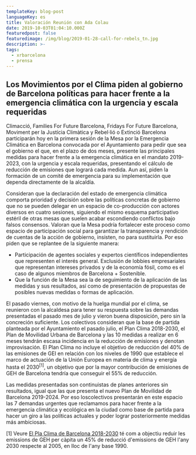 ```yaml
---
templateKey: blog-post
languageKey: es
title: Valoración Reunión con Ada Colau
date: 2019-10-03T01:04:10.000Z
featuredpost: false
featuredimage: /img/blog/2019-01-28-call-for-rebels_tn.jpg
description: >-
tags:
  - xrbarcelona
  - prensa
---
```


## Los Movimientos por el Clima piden al gobierno de Barcelona políticas para hacer frente a la emergencia climática con la urgencia y escala requeridas

Climacció, Families For Future Barcelona, Fridays For Future Barcelona, Moviment per la Justícia Climàtica y Rebel·lió o Extinció Barcelona participarán hoy en la primera sesión de la Mesa por la Emergencia Climática en Barcelona convocada por el Ayuntamiento para pedir que sea el gobierno el que, en el plazo de dos meses, presente las principales medidas para hacer frente a la emergencia climática en el mandato 2019-2023, con la urgencia y escala requeridas, presentando el cálculo de reducción de emisiones que logrará cada medida. Aun así, piden la formación de un comité de emergencia para su implementación que dependa directamente de la alcaldía.

Consideran que la declaración del estado de emergencia climática comporta prioridad y decisión sobre las políticas concretas de gobierno que no se pueden delegar en un espacio de co-producción con actores diversos en cuatro sesiones, siguiendo el mismo esquema participativo estéril de otras mesas que suelen acabar escondiendo conflictos bajo falsos consensos. Valoran que la Mesa podría fortalecer este proceso como espacio de participación social para garantizar la transparencia y rendición de cuentas de la acción de gobierno, insisten, no para sustituirla. Por eso piden que se replantee de la siguiente manera:

- Participación de agentes sociales y expertos científicos independientes que representen el interés general. Exclusión de lobbies empresariales que representan intereses privados y de la economía fósil, como es el caso de algunos miembros de Barcelona + Sostenible.
- Que la función de la Mesa sea la de seguimiento de la aplicación de las medidas y sus resultados, así como de presentación de propuestas de posibles nuevas medidas o formas de aplicación.
 
El pasado viernes, con motivo de la huelga mundial por el clima, se reunieron con la alcaldesa para tener su respuesta sobre las demandas presentadas el pasado mes de julio y vieron buena disposición, pero sin la concreción suficiente. Los colectivos consideran que la base de partida planteada por el Ayuntamiento el pasado julio, el Plan Clima 2018-2030, el Plan de Movilidad Urbana de Barcelona y las 10 medidas a realizar en 6 meses tendrán escasa incidencia en la reducción de emisiones y denotan improvisación. El Plan Clima no incluye el objetivo de reducción del 40% de las emisiones de GEI en relación con los niveles de 1990 que establece el marco de actuación de la Unión Europea en materia de clima y energía hasta el 2030<sup>\[1\]</sup>, un objetivo que por la mayor contribución de emisiones de GEH de Barcelona tendría que conseguir el 55% de reducción.

Las medidas presentadas son continuistas de planes anteriores sin resultados, igual que las que presenta el nuevo Plan de Movilidad de Barcelona 2019-2024. Por eso loscolectivos presentarán en este espacio las 7 demandas urgentes que reclamamos para hacer frente a la emergencia climática y ecológica en la ciudad como base de partida para hacer un giro a las políticas actuales y poder lograr posteriormente medidas más ambiciosas.

\[1\] Veure [El Pla Clima de Barcelona 2018-2030](http://data.consilium.europa.eu/doc/document/ST-169-2014-INIT/es/pdf) té com a objectiu reduir les emissions de GEH per càpita un 45% de reducció d'emissions de GEH l'any 2030 respecte al 2005, en lloc de l'any base 1990.